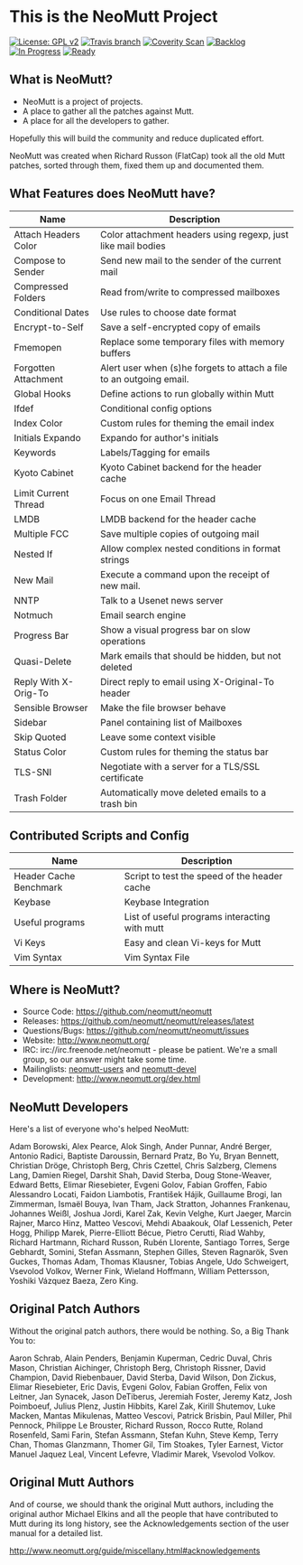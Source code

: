 # This is the NeoMutt Project

[![License: GPL v2](https://img.shields.io/badge/License-GPL%20v2-blue.svg)](https://github.com/neomutt/neomutt/blob/neomutt/COPYRIGHT)
[![Travis branch](https://api.travis-ci.org/neomutt/neomutt.svg?branch=neomutt)](https://travis-ci.org/neomutt/neomutt)
[![Coverity Scan](https://img.shields.io/coverity/scan/8495.svg)](https://scan.coverity.com/projects/neomutt-neomutt)
[![Backlog](https://badge.waffle.io/neomutt/neomutt.svg?label=status:backlog&title=Backlog)](http://waffle.io/neomutt/neomutt)
[![In Progress](https://badge.waffle.io/neomutt/neomutt.svg?label=status:in-progress&title=In%20Progress)](http://waffle.io/neomutt/neomutt)
[![Ready](https://badge.waffle.io/neomutt/neomutt.svg?label=status:ready&title=Ready)](http://waffle.io/neomutt/neomutt)

## What is NeoMutt?

* NeoMutt is a project of projects.
* A place to gather all the patches against Mutt.
* A place for all the developers to gather.

Hopefully this will build the community and reduce duplicated effort.

NeoMutt was created when Richard Russon (FlatCap) took all the old Mutt patches,
sorted through them, fixed them up and documented them.

## What Features does NeoMutt have?

| Name                 | Description
| -------------------- | ------------------------------------------------------
| Attach Headers Color | Color attachment headers using regexp, just like mail bodies
| Compose to Sender    | Send new mail to the sender of the current mail
| Compressed Folders   | Read from/write to compressed mailboxes
| Conditional Dates    | Use rules to choose date format
| Encrypt-to-Self      | Save a self-encrypted copy of emails
| Fmemopen             | Replace some temporary files with memory buffers
| Forgotten Attachment | Alert user when (s)he forgets to attach a file to an outgoing email.
| Global Hooks         | Define actions to run globally within Mutt
| Ifdef                | Conditional config options
| Index Color          | Custom rules for theming the email index
| Initials Expando     | Expando for author's initials
| Keywords             | Labels/Tagging for emails
| Kyoto Cabinet        | Kyoto Cabinet backend for the header cache
| Limit Current Thread | Focus on one Email Thread
| LMDB                 | LMDB backend for the header cache
| Multiple FCC         | Save multiple copies of outgoing mail
| Nested If            | Allow complex nested conditions in format strings
| New Mail             | Execute a command upon the receipt of new mail.
| NNTP                 | Talk to a Usenet news server
| Notmuch              | Email search engine
| Progress Bar         | Show a visual progress bar on slow operations
| Quasi-Delete         | Mark emails that should be hidden, but not deleted
| Reply With X-Orig-To | Direct reply to email using X-Original-To header
| Sensible Browser     | Make the file browser behave
| Sidebar              | Panel containing list of Mailboxes
| Skip Quoted          | Leave some context visible
| Status Color         | Custom rules for theming the status bar
| TLS-SNI              | Negotiate with a server for a TLS/SSL certificate
| Trash Folder         | Automatically move deleted emails to a trash bin

## Contributed Scripts and Config

| Name                   | Description
| ---------------------- | ---------------------------------------------
| Header Cache Benchmark | Script to test the speed of the header cache
| Keybase                | Keybase Integration
| Useful programs        | List of useful programs interacting with mutt
| Vi Keys                | Easy and clean Vi-keys for Mutt
| Vim Syntax             | Vim Syntax File

## Where is NeoMutt?

- Source Code:     https://github.com/neomutt/neomutt
- Releases:        https://github.com/neomutt/neomutt/releases/latest
- Questions/Bugs:  https://github.com/neomutt/neomutt/issues
- Website:         http://www.neomutt.org/
- IRC:             irc://irc.freenode.net/neomutt - please be patient. 
  We're a small group, so our answer might take some time.
- Mailinglists:    [neomutt-users](mailto:neomutt-users-request@neomutt.org?subject=subscribe)
  and [neomutt-devel](mailto:neomutt-devel-request@neomutt.org?subject=subscribe)
- Development:     http://www.neomutt.org/dev.html

## NeoMutt Developers

Here's a list of everyone who's helped NeoMutt:

Adam Borowski, Alex Pearce, Alok Singh, Ander Punnar, André Berger,
Antonio Radici, Baptiste Daroussin, Bernard Pratz, Bo Yu, Bryan Bennett,
Christian Dröge, Christoph Berg, Chris Czettel, Chris Salzberg, Clemens Lang,
Damien Riegel, Darshit Shah, David Sterba, Doug Stone-Weaver, Edward Betts,
Elimar Riesebieter, Evgeni Golov, Fabian Groffen, Fabio Alessandro Locati,
Faidon Liambotis, František Hájik, Guillaume Brogi, Ian Zimmerman, Ismaël Bouya,
Ivan Tham, Jack Stratton, Johannes Frankenau, Johannes Weißl, Joshua Jordi,
Karel Zak, Kevin Velghe, Kurt Jaeger, Marcin Rajner, Marco Hinz, Matteo Vescovi,
Mehdi Abaakouk, Olaf Lessenich, Peter Hogg, Philipp Marek, Pierre-Elliott Bécue,
Pietro Cerutti, Riad Wahby, Richard Hartmann, Richard Russon, Rubén Llorente,
Santiago Torres, Serge Gebhardt, Somini, Stefan Assmann, Stephen Gilles,
Steven Ragnarök, Sven Guckes, Thomas Adam, Thomas Klausner, Tobias Angele,
Udo Schweigert, Vsevolod Volkov, Werner Fink, Wieland Hoffmann,
William Pettersson, Yoshiki Vázquez Baeza, Zero King.

## Original Patch Authors

Without the original patch authors, there would be nothing.
So, a Big Thank You to:

Aaron Schrab, Alain Penders, Benjamin Kuperman, Cedric Duval, Chris Mason,
Christian Aichinger, Christoph Berg, Christoph Rissner, David Champion,
David Riebenbauer, David Sterba, David Wilson, Don Zickus, Elimar Riesebieter,
Eric Davis, Evgeni Golov, Fabian Groffen, Felix von Leitner, Jan Synacek,
Jason DeTiberus, Jeremiah Foster, Jeremy Katz, Josh Poimboeuf, Julius Plenz,
Justin Hibbits, Karel Zak, Kirill Shutemov, Luke Macken, Mantas Mikulenas,
Matteo Vescovi, Patrick Brisbin, Paul Miller, Phil Pennock,
Philippe Le Brouster, Richard Russon, Rocco Rutte, Roland Rosenfeld, Sami Farin,
Stefan Assmann, Stefan Kuhn, Steve Kemp, Terry Chan, Thomas Glanzmann,
Thomer Gil, Tim Stoakes, Tyler Earnest, Victor Manuel Jaquez Leal,
Vincent Lefevre, Vladimir Marek, Vsevolod Volkov.

## Original Mutt Authors

And of course, we should thank the original Mutt authors, including the original
author Michael Elkins and all the people that have contributed to Mutt during
its long history, see the Acknowledgements section of the user manual for a
detailed list.

http://www.neomutt.org/guide/miscellany.html#acknowledgements


